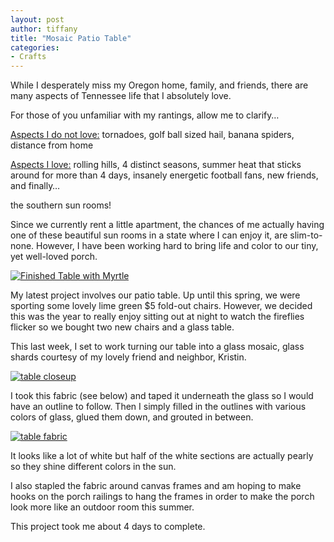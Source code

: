 ```yaml
---
layout: post
author: tiffany
title: "Mosaic Patio Table"
categories: 
- Crafts
---
```


While I desperately miss my Oregon home, family, and friends, there are many aspects of Tennessee life that I absolutely love.

For those of you unfamiliar with my rantings, allow me to clarify…

<span style="text-decoration: underline;">Aspects I do not love:</span> tornadoes, golf ball sized hail, banana spiders, distance from home

<span style="text-decoration: underline;">Aspects I love:</span> rolling hills, 4 distinct seasons, summer heat that sticks around for more than 4 days, insanely energetic football fans, new friends, and finally…

the southern sun rooms!

Since we currently rent a little apartment, the chances of me actually having one of these beautiful sun rooms in a state where I can enjoy it, are slim-to-none. However, I have been working hard to bring life and color to our tiny, yet well-loved porch.

[![](jekyll_uploads/2011/06/table-023-575x431.jpg "Finished Table with Myrtle")](http://www.sweetpeonies.com/2011/06/mosaic-patio-table/table-023/)

My latest project involves our patio table. Up until this spring, we were sporting some lovely lime green $5 fold-out chairs. However, we decided this was the year to really enjoy sitting out at night to watch the fireflies flicker so we bought two new chairs and a glass table.

This last week, I set to work turning our table into a glass mosaic, glass shards courtesy of my lovely friend and neighbor, Kristin.

[![](jekyll_uploads/2011/06/table-009-575x411.jpg "table closeup")](http://www.sweetpeonies.com/2011/06/mosaic-patio-table/table-009/)

I took this fabric (see below) and taped it underneath the glass so I would have an outline to follow. Then I simply filled in the outlines with various colors of glass, glued them down, and grouted in between.

[![](jekyll_uploads/2011/06/table-022-575x431.jpg "table fabric")](http://www.sweetpeonies.com/2011/06/mosaic-patio-table/table-022/)

It looks like a lot of white but half of the white sections are actually pearly so they shine different colors in the sun.

I also stapled the fabric around canvas frames and am hoping to make hooks on the porch railings to hang the frames in order to make the porch look more like an outdoor room this summer.

This project took me about 4 days to complete.